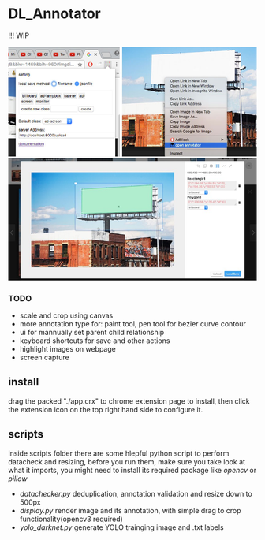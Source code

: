DL_Annotator
========
!!! WIP

![screen shot](screenshot.jpg)
![screen shot](screenshot1.jpg)

### TODO
 - scale and crop using canvas
 - more annotation type for: paint tool, pen tool for bezier curve contour
 - ui for mannually set parent child relationship
 - ~~keyboard shortcuts for save and other actions~~
 - highlight images on webpage
 - screen capture

## install
drag the packed "./app.crx" to chrome extension page to install, then click the extension icon on the top right hand side to configure it.

## scripts
inside scripts folder there are some hlepful python script to perform datacheck and resizing, before you run them, make sure you take look at what it imports, you might need to install its required package like *opencv* or *pillow*
 - *datachecker.py* deduplication, annotation validation and resize down to 500px
 - *display.py* render image and its annotation, with simple drag to crop functionality(opencv3 required)
 - *yolo_darknet.py* generate YOLO trainging image and .txt labels

